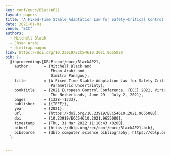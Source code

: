 ```yaml
---
key: conf/eucc/BlackAP21
layout: papers
title: "A Fixed-Time Stable Adaptation Law for Safety-Critical Control under Parametric Uncertainty."
date: 2021-01-01
venue: "ECC"
authors:
  - Mitchell Black
  - Ehsan Arabi
  - dimitrapanagou
link: https://doi.org/10.23919/ECC54610.2021.9655080
bib: |-
  @inproceedings{DBLP:conf/eucc/BlackAP21,
    author       = {Mitchell Black and
                    Ehsan Arabi and
                    Dimitra Panagou},
    title        = {A Fixed-Time Stable Adaptation Law for Safety-Critical Control under
                    Parametric Uncertainty},
    booktitle    = {2021 European Control Conference, {ECC} 2021, Virtual Event / Delft,
                    The Netherlands, June 29 - July 2, 2021},
    pages        = {1328--1333},
    publisher    = {{IEEE}},
    year         = {2021},
    url          = {https://doi.org/10.23919/ECC54610.2021.9655080},
    doi          = {10.23919/ECC54610.2021.9655080},
    timestamp    = {Thu, 31 Mar 2022 11:10:43 +0200},
    biburl       = {https://dblp.org/rec/conf/eucc/BlackAP21.bib},
    bibsource    = {dblp computer science bibliography, https://dblp.org}
  }


---
```

